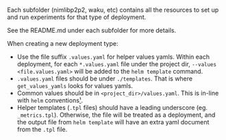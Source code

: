 Each subfolder (nimlibp2p2, waku, etc) contains all the resources to
set up and run experiments for that type of deployment.

See the README.md under each subfolder for more details.

When creating a new deployment type:

- Use the file suffix `.values.yaml` for helper values yamls.
  Within each deployment, for each `*.values.yaml` file under the project dir,
  `--values <file.values.yaml>` will be added to the `helm template` command.
- `.values.yaml` files should be under `./templates`.
  That is where `get_values_yamls` looks for values yamls.
- Common values should be in `<project_dir>/values.yaml`.
  This is in-line with `helm` conventions[¹](https://helm.sh/docs/chart_template_guide/values_files/).
- Helper templates (`.tpl` files) should have a leading underscore (eg. `_metrics.tpl`).
  Otherwise, the file will be treated as a deployment, and the output file from
  `helm template` will have an extra yaml document from the `.tpl` file.


